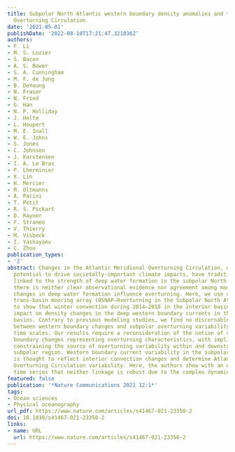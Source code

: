 ```yaml
---
title: Subpolar North Atlantic western boundary density anomalies and the Meridional
  Overturning Circulation
date: '2021-05-01'
publishDate: '2022-08-10T17:21:47.321836Z'
authors:
- F. Li
- M. S. Lozier
- S. Bacon
- A. S. Bower
- S. A. Cunningham
- M. F. de Jong
- B. DeYoung
- N. Fraser
- N. Fried
- G. Han
- N. P. Holliday
- J. Holte
- L. Houpert
- M. E. Inall
- W. E. Johns
- S. Jones
- C. Johnson
- J. Karstensen
- I. A. Le Bras
- P. Lherminier
- X. Lin
- H. Mercier
- M. Oltmanns
- A. Pacini
- T. Petit
- R. S. Pickart
- D. Rayner
- F. Straneo
- V. Thierry
- M. Visbeck
- I. Yashayaev
- C. Zhou
publication_types:
- '2'
abstract: Changes in the Atlantic Meridional Overturning Circulation, which have the
  potential to drive societally-important climate impacts, have traditionally been
  linked to the strength of deep water formation in the subpolar North Atlantic. Yet
  there is neither clear observational evidence nor agreement among models about how
  changes in deep water formation influence overturning. Here, we use data from a
  trans-basin mooring array (OSNAP—Overturning in the Subpolar North Atlantic Program)
  to show that winter convection during 2014–2018 in the interior basin had minimal
  impact on density changes in the deep western boundary currents in the subpolar
  basins. Contrary to previous modeling studies, we find no discernable relationship
  between western boundary changes and subpolar overturning variability over the observational
  time scales. Our results require a reconsideration of the notion of deep western
  boundary changes representing overturning characteristics, with implications for
  constraining the source of overturning variability within and downstream of the
  subpolar region. Western boundary current variability in the subpolar North Atlantic
  is thought to reflect interior convection changes and determine Atlantic Meridional
  Overturning Circulation variability. Here, the authors show with an extended OSNAP
  time series that neither linkage is robust due to the complex dynamics in the region.
featured: false
publication: '*Nature Communications 2021 12:1*'
tags:
- Ocean sciences
- Physical oceanography
url_pdf: https://www.nature.com/articles/s41467-021-23350-2
doi: 10.1038/s41467-021-23350-2
links:
- name: URL
  url: https://www.nature.com/articles/s41467-021-23350-2
---
```



